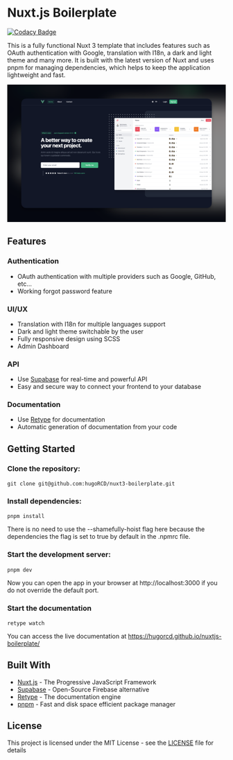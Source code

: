 # Nuxt.js Boilerplate

[![Codacy Badge](https://app.codacy.com/project/badge/Grade/96ef5ef23a4442c2bf73762f46e52749)](https://www.codacy.com/gh/hugoRCD/nuxtjs-boilerplate/dashboard?utm_source=github.com&amp;utm_medium=referral&amp;utm_content=hugoRCD/nuxtjs-boilerplate&amp;utm_campaign=Badge_Grade)

This is a fully functional Nuxt 3 template that includes features such as OAuth authentication with Google, translation with I18n, a dark and light theme and many more.
It is built with the latest version of Nuxt and uses pnpm for managing dependencies, which helps to keep the application lightweight and fast.

![Homepage screenshot](./public/homescreen.webp)

## Features

### Authentication
- OAuth authentication with multiple providers such as Google, GitHub, etc...
- Working forgot password feature

### UI/UX
- Translation with I18n for multiple languages support
- Dark and light theme switchable by the user
- Fully responsive design using SCSS
- Admin Dashboard

### API
- Use [Supabase](https://supabase.io/) for real-time and powerful API
- Easy and secure way to connect your frontend to your database

### Documentation
- Use [Retype](https://retype.js.org/) for documentation
- Automatic generation of documentation from your code


## Getting Started

### Clone the repository:
```
git clone git@github.com:hugoRCD/nuxt3-boilerplate.git
```

### Install dependencies:
```
pnpm install
```
There is no need to use the --shamefully-hoist flag here 
because the dependencies the flag is set to true by default in the .npmrc file.

### Start the development server:
```
pnpm dev
```

Now you can open the app in your browser at http://localhost:3000 if you do not override the default port.

### Start the documentation
```
retype watch
```

You can access the live documentation at https://hugorcd.github.io/nuxtjs-boilerplate/

## Built With

- [Nuxt.js](https://nuxtjs.org/) - The Progressive JavaScript Framework
- [Supabase](https://supabase.io/) - Open-Source Firebase alternative
- [Retype](https://retype.js.org/) - The documentation engine
- [pnpm](https://pnpm.js.org/) - Fast and disk space efficient package manager

## License

This project is licensed under the MIT License - see the [LICENSE](./LICENSE) file for details